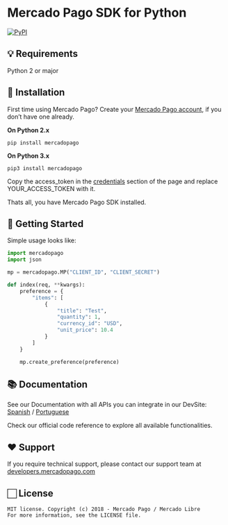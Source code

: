 # Mercado Pago SDK for Python

[![PyPI](https://img.shields.io/pypi/v/mercadopago.svg)](https://pypi.python.org/pypi/mercadopago)

## 💡 Requirements

Python 2 or major

## 📲 Installation 

First time using Mercado Pago? Create your [Mercado Pago account](https://www.mercadopago.com), if you don’t have one already.

**On Python 2.x**

`pip install mercadopago`

**On Python 3.x**

`pip3 install mercadopago`

Copy the access_token in the [credentials](https://www.mercadopago.com/mlb/account/credentials) section of the page and replace YOUR_ACCESS_TOKEN with it.

Thats all, you have Mercado Pago SDK installed.

## 🌟 Getting Started

  Simple usage looks like:
  
```python
import mercadopago
import json

mp = mercadopago.MP("CLIENT_ID", "CLIENT_SECRET")

def index(req, **kwargs):
    preference = {
        "items": [
            {
                "title": "Test",
                "quantity": 1,
                "currency_id": "USD",
                "unit_price": 10.4
            }
        ]
    }

    mp.create_preference(preference)
```

## 📚 Documentation 

See our Documentation with all APIs you can integrate in our DevSite: [Spanish](https://www.mercadopago.com.ar/developers/es/guides/payments/api/introduction/) / [Portuguese](https://www.mercadopago.com.br/developers/pt/guides/payments/api/introduction/)

Check our official code reference to explore all available functionalities.

## ❤️ Support 

If you require technical support, please contact our support team at [developers.mercadopago.com](https://developers.mercadopago.com)

## 🏻 License 

```
MIT license. Copyright (c) 2018 - Mercado Pago / Mercado Libre 
For more information, see the LICENSE file.
```
